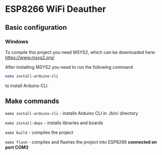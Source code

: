 # ESP8266 WiFi Deauther

## Basic configuration

### Windows
To compile this project you need MSYS2, which can be downloaded here: https://www.msys2.org/

After installing MSYS2 you need to run the following command

```bash
make install-arduino-cli
```

to install Arduino CLI. 

## Make commands

`make install-arduino-cli` - installs Arduino CLI in ./bin/ directory

`make install-deps` - installs libraries and boards

`make build` - compiles the project

`make flash` - compiles and flashes the project into ESP8266 **connected on port COM3**
